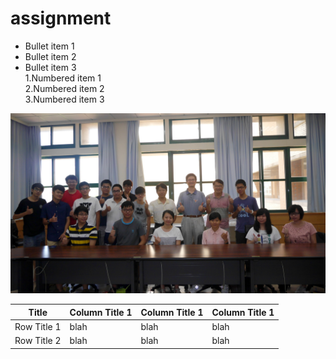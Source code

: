 # assignment

* Bullet item 1  
* Bullet item 2  
* Bullet item 3  
1.Numbered item 1  
2.Numbered item 2  
3.Numbered item 3  

![image](https://github.com/410421216/assignment/blob/master/photo.jpg)

| Title  | Column Title 1 | Column Title 1 | Column Title 1 |
| ------------- | ------------- | ------------- | ------------- |
| Row Title 1 | blah  | blah  | blah  |
| Row Title 2  | blah  | blah  | blah  |

